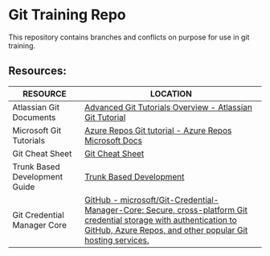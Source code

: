 # Git Training Repo

This repository contains branches and conflicts on purpose for use in git training.

## Resources:
|RESOURCE|LOCATION|
|----|----|
|Atlassian Git Documents|[Advanced Git Tutorials Overview - Atlassian Git Tutorial](https://www.atlassian.com/git/tutorials/advanced-overview)|
|Microsoft Git Tutorials|[Azure Repos Git tutorial - Azure Repos Microsoft Docs](https://docs.microsoft.com/en-us/azure/devops/repos/git/gitworkflow?view=azure-devops)|
|Git Cheat Sheet|[Git Cheat Sheet](git-cheatsheet.com)|
|Trunk Based Development Guide|[Trunk Based Development](https://trunkbaseddevelopment.com)|
|Git Credential Manager Core|[GitHub - microsoft/Git-Credential-Manager-Core: Secure, cross-platform Git credential storage with authentication to GitHub, Azure Repos, and other popular Git hosting services.](https://github.com/microsoft/Git-Credential-Manager-Core)|


